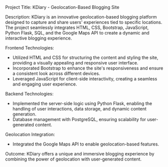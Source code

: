 Project Title: KDiary - Geolocation-Based Blogging Site

Description:
KDiary is an innovative geolocation-based blogging platform designed to capture and share users' experiences tied to specific locations. The project seamlessly integrates HTML, CSS, Bootstrap, JavaScript, Python Flask, SQL, and the Google Maps API to create a dynamic and interactive blogging experience.

Frontend Technologies:
- Utilized HTML and CSS for structuring the content and styling the site, providing a visually appealing and responsive user interface.
- Incorporated Bootstrap to enhance the site's responsiveness and ensure a consistent look across different devices.
- Leveraged JavaScript for client-side interactivity, creating a seamless and engaging user experience.

Backend Technologies:
- Implemented the server-side logic using Python Flask, enabling the handling of user interactions, data storage, and dynamic content generation.
- Database management with PostgreSQL, ensuring scalability for user-generated content.

Geolocation Integration:
- Integrated the Google Maps API to enable geolocation-based features.

Outcome:
KDiary offers a unique and immersive blogging experience by combining the power of geolocation with user-generated content.
